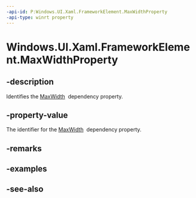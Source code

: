 ```yaml
---
-api-id: P:Windows.UI.Xaml.FrameworkElement.MaxWidthProperty
-api-type: winrt property
---
```


<!-- Property syntax
public Windows.UI.Xaml.DependencyProperty MaxWidthProperty { get; }
-->

# Windows.UI.Xaml.FrameworkElement.MaxWidthProperty

## -description
Identifies the [MaxWidth](frameworkelement_maxwidth.md)  dependency property.



## -property-value
The identifier for the [MaxWidth](frameworkelement_maxwidth.md)  dependency property.

## -remarks

## -examples

## -see-also
